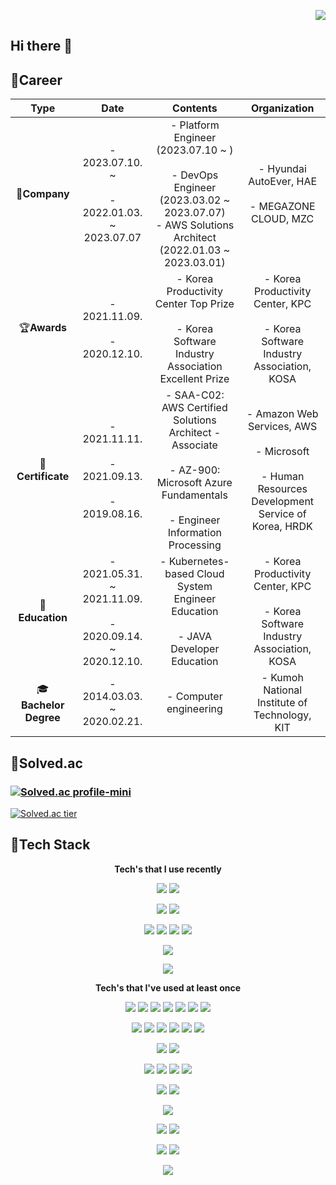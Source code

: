 <p align="right">
  <a href="https://hits.seeyoufarm.com"><img src="https://hits.seeyoufarm.com/api/count/incr/badge.svg?url=https%3A%2F%2Fgithub.com%2Fkva231&count_bg=%236CDEF4&title_bg=%23555555&icon=&icon_color=%23E7E7E7&title=hits&edge_flat=false"/></a>
</p>

## Hi there 👋

<!--
**kva231/kva231** is a ✨ _special_ ✨ repository because its `README.md` (this file) appears on your GitHub profile.

Here are some ideas to get you started:

- 🔭 I’m currently working on ...
- 🌱 I’m currently learning ...
- 👯 I’m looking to collaborate on ...
- 🤔 I’m looking for help with ...
- 💬 Ask me about ...
- 📫 How to reach me: ...
- 😄 Pronouns: ...
- ⚡ Fun fact: ...
-->

## 🌟Career
Type | Date | Contents | Organization
:---: | :---: | :---: | :---:
🏢**Company** | - 2023.07.10. ~ <br/><br/>- 2022.01.03. ~ 2023.07.07 | - Platform Engineer<br>(2023.07.10 ~ )<br><br/> - DevOps Engineer<br>(2023.03.02 ~ 2023.07.07)<br>- AWS Solutions Architect<br>(2022.01.03 ~ 2023.03.01) | - Hyundai AutoEver, HAE<br><br/>- MEGAZONE CLOUD, MZC
🏆**Awards** | - 2021.11.09.<br/><br/> - 2020.12.10. | - Korea Productivity Center Top Prize<br/><br/>- Korea Software Industry Association Excellent Prize | - Korea Productivity Center, KPC<br/><br/>- Korea Software Industry Association, KOSA
📜**Certificate** | - 2021.11.11.<br/><br/>- 2021.09.13.<br/><br/>- 2019.08.16. | - SAA-C02: AWS Certified Solutions Architect - Associate<br/><br/>- AZ-900: Microsoft Azure Fundamentals<br/><br/>- Engineer Information Processing | - Amazon Web Services, AWS<br/><br/>- Microsoft<br/><br/>- Human Resources Development Service of Korea, HRDK
📖**Education** | - 2021.05.31. ~ 2021.11.09.<br/><br/>- 2020.09.14. ~ 2020.12.10. | - Kubernetes-based Cloud System Engineer Education<br/><br/>- JAVA Developer Education | - Korea Productivity Center, KPC<br/><br/>- Korea Software Industry Association, KOSA
🎓**Bachelor Degree** | - 2014.03.03. ~ 2020.02.21. | - Computer engineering | - Kumoh National Institute of Technology, KIT


## 🌟Solved.ac
### [![Solved.ac profile-mini](http://mazassumnida.wtf/api/mini/generate_badge?boj=kva231)](https://solved.ac/kva231)
[![Solved.ac tier](http://mazassumnida.wtf/api/v2/generate_badge?boj=kva231)](https://solved.ac/kva231)


## 🌟Tech Stack
<p align="center"> <b>Tech's that I use recently</b> </p>

<p align="center">
  <img src="https://img.shields.io/badge/Docker-2496ED?logo=Docker&logoColor=white"/>
  <img src="https://img.shields.io/badge/Kubernetes-326CE5?logo=Kubernetes&logoColor=white"/>
</p>

<p align="center">
  <img src="https://img.shields.io/badge/Jira-0052CC?logo=Jira"/>
  <img src="https://img.shields.io/badge/Confluence-172B4D?logo=Confluence"/>
</p>

<p align="center">
  <img src="https://img.shields.io/badge/Bitbucket-0052CC?logo=Bitbucket"/>
  <img src="https://img.shields.io/badge/Bamboo-0052CC?logo=Bamboo"/>
  <img src="https://img.shields.io/badge/GitLab-FC6D26?logo=GitLab"/>
  <img src="https://img.shields.io/badge/Jenkins-D24939?logo=Jenkins&logoColor=white"/>
</p>

<p align="center">
  <img src="https://img.shields.io/badge/SonarQube-4E9BCD?logo=SonarQube&logoColor=white"/>
</p>

<p align="center">
  <img src="https://img.shields.io/badge/Harbor-60B932?logo=Harbor&logoColor=white"/>
</p>

<p align="center"> <b>Tech's that I've used at least once</b> </p>

<p align="center">
  <img src="https://img.shields.io/badge/Java-007396?style=flat-square&logo=Java&logoColor=white"/>
  <img src="https://img.shields.io/badge/C++-00599C?style=flat-square&logo=C%2B%2B&logoColor=white"/>
  <img src="https://img.shields.io/badge/C-A8B9CC?style=flat-square&logo=C&logoColor=white"/>
  <img src="https://img.shields.io/badge/Python-3766AB?style=flat-square&logo=Python&logoColor=white"/>
  <img src="https://img.shields.io/badge/HTML-E34F26?style=flat-square&logo=html5&logoColor=white"/>
  <img src="https://img.shields.io/badge/Javascript-ffb13b?style=flat-square&logo=javascript&logoColor=black"/>
  <img src="https://img.shields.io/badge/CSS-1572B6?style=flat-square&logo=css3&logoColor=white"/>
</p>

<p align="center">
  <img src="https://img.shields.io/badge/Spring-6DB33F?style=flat-square&logo=Spring&logoColor=white"/>
  <img src="https://img.shields.io/badge/Django-092E20?style=flat-square&logo=Django&logoColor=white"/>
  <img src="https://img.shields.io/badge/Vue.js-4FC08D?style=flat-square&logo=vue.js&logoColor=white"/>
  <img src="https://img.shields.io/badge/Node.js-339933?style=flat-square&logo=node.js&logoColor=white"/>
  <img src="https://img.shields.io/badge/Express.js-000000?style=flat-square&logo=express&logoColor=white"/>
  <img src="https://img.shields.io/badge/Bootstrap-7952B3?style=flat-square&logo=bootstrap&logoColor=white"/>
</p>

<p align="center">
  <img src="https://img.shields.io/badge/jQuery-0769AD?style=flat-square&logo=jQuery&logoColor=white"/>
  <img src="https://img.shields.io/badge/JSON-000000?style=flat-square&logo=json&logoColor=white"/>
</p>

<p align="center">
  <img src="https://img.shields.io/badge/OracleDB-F80000?style=flat-square&logo=oracle&logoColor=white"/>
  <img src="https://img.shields.io/badge/Mysql-E6B91E?style=flat-square&logo=MySql&logoColor=black"/>
  <img src="https://img.shields.io/badge/MariaDB-003545?style=flat-square&logo=mariadb&logoColor=white"/>
  <img src="https://img.shields.io/badge/Firebase-FFCA28?style=flat-square&logo=firebase&logoColor=black"/>
</p>

<p align="center">
  <img src="https://img.shields.io/badge/Apache-D22128?style=flat-square&logo=apache&logoColor=black"/>
  <img src="https://img.shields.io/badge/NGINX-009639?style=flat-square&logo=nginx&logoColor=black"/>
</p>

<p align="center">
  <img src="https://img.shields.io/badge/Apache Tomcat-F8DC75?style=flat-square&logo=apache-tomcat&logoColor=black"/>
</p>

<p align="center">
  <img src="https://img.shields.io/badge/CentOS-262577?style=flat-square&logo=centos&logoColor=white"/>
  <img src="https://img.shields.io/badge/Ubuntu-E95420?style=flat-square&logo=ubuntu&logoColor=white"/>
</p>

<p align="center">
  <img src="https://img.shields.io/badge/Docker-2496ED?style=flat-square&logo=docker&logoColor=black"/>
  <img src="https://img.shields.io/badge/Kubernetes-326CE5?style=flat-square&logo=kubernetes&logoColor=white"/>
</p>

<p align="center">
  <img src="https://img.shields.io/badge/Android-3DDC84?style=flat-square&logo=android&logoColor=white"/>
</p>
